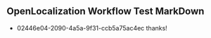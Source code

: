 ## OpenLocalization Workflow Test MarkDown
* 02446e04-2090-4a5a-9f31-ccb5a75ac4ec thanks!

<!--HONumber=Jul16_HO3-->


